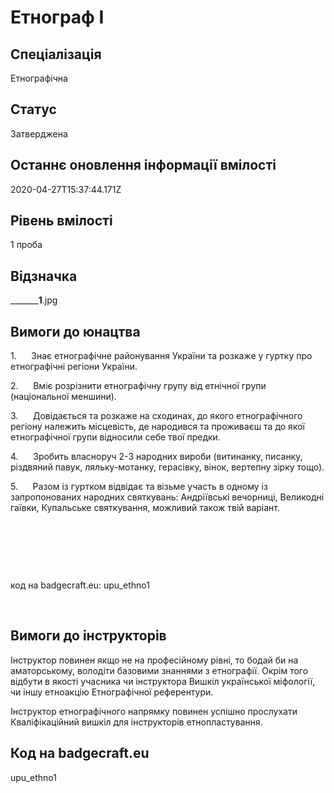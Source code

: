 # Етнограф І

## Спеціалізація

Етнографічна

## Статус

Затверджена

## Останнє оновлення інформації вмілості

2020-04-27T15:37:44.171Z

## Рівень вмілості

1 проба

## Відзначка

_________1__.jpg

## Вимоги до юнацтва

<p></p><p>1.&nbsp;&nbsp;&nbsp;&nbsp;&nbsp; Знає етнографічне районування України та розкаже у
гуртку про етнографічні регіони України.<br></p>

<p>2.&nbsp;&nbsp;&nbsp;&nbsp;&nbsp; Вміє розрізнити етнографічну групу від етнічної
групи (національної меншини).</p>

<p>3.&nbsp;&nbsp;&nbsp;&nbsp;&nbsp; Довідається та розкаже на сходинах, до якого
етнографічного регіону належить місцевість, де народився та проживаєш та до
якої етнографічної групи відносили себе твої предки.&nbsp;&nbsp;&nbsp;&nbsp;&nbsp;&nbsp; &nbsp;</p>

<p>4.&nbsp;&nbsp;&nbsp;&nbsp;&nbsp; Зробить власноруч 2-3 народних вироби (витинанку,
писанку, різдвяний павук, ляльку-мотанку, герасівку, вінок, вертепну зірку
тощо). </p>

<p>5.&nbsp;&nbsp;&nbsp;&nbsp;&nbsp; Разом із гуртком відвідає та візьме участь в одному
із запропонованих народних святкувань: Андріївські вечорниці, Великодні гаївки,
Купальське святкування, можливий також твій варіант.</p><p><br></p><p><br></p><p><br></p><p>код на badgecraft.eu: upu_ethno1<br></p><br><p></p>

## Вимоги до інструкторів

<p>Інструктор повинен якщо
не на професійному рівні, то бодай би на аматорському, володіти базовими
знаннями з етнографії. Окрім того відбути в якості учасника чи інструктора
Вишкіл української міфології, чи іншу етноакцію Етнографічної референтури.&nbsp;</p><p>Інструктор етнографічного напрямку повинен успішно
прослухати Кваліфікаційний вишкіл для інструкторів етнопластування.</p>

## Код на badgecraft.eu

upu_ethno1